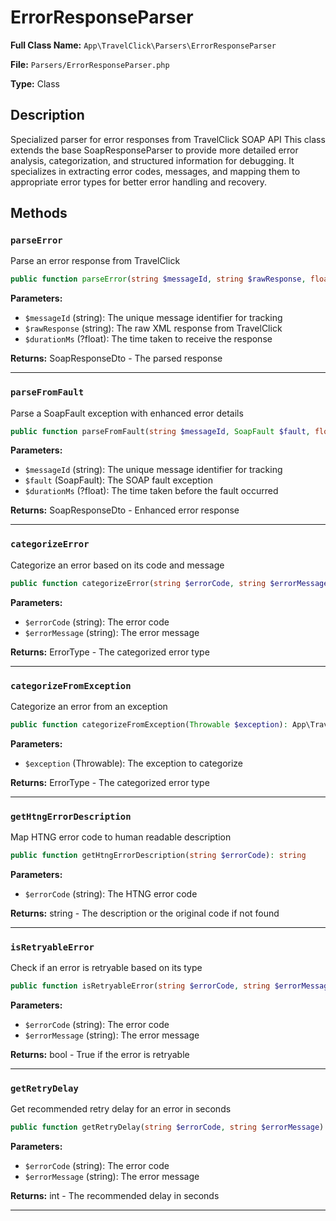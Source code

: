 # ErrorResponseParser

**Full Class Name:** `App\TravelClick\Parsers\ErrorResponseParser`

**File:** `Parsers/ErrorResponseParser.php`

**Type:** Class

## Description

Specialized parser for error responses from TravelClick SOAP API
This class extends the base SoapResponseParser to provide more detailed
error analysis, categorization, and structured information for debugging.
It specializes in extracting error codes, messages, and mapping them to
appropriate error types for better error handling and recovery.

## Methods

### `parseError`

Parse an error response from TravelClick

```php
public function parseError(string $messageId, string $rawResponse, float $durationMs = null): App\TravelClick\DTOs\SoapResponseDto
```

**Parameters:**

- `$messageId` (string): The unique message identifier for tracking
- `$rawResponse` (string): The raw XML response from TravelClick
- `$durationMs` (?float): The time taken to receive the response

**Returns:** SoapResponseDto - The parsed response

---

### `parseFromFault`

Parse a SoapFault exception with enhanced error details

```php
public function parseFromFault(string $messageId, SoapFault $fault, float $durationMs = null): App\TravelClick\DTOs\SoapResponseDto
```

**Parameters:**

- `$messageId` (string): The unique message identifier for tracking
- `$fault` (SoapFault): The SOAP fault exception
- `$durationMs` (?float): The time taken before the fault occurred

**Returns:** SoapResponseDto - Enhanced error response

---

### `categorizeError`

Categorize an error based on its code and message

```php
public function categorizeError(string $errorCode, string $errorMessage): App\TravelClick\Enums\ErrorType
```

**Parameters:**

- `$errorCode` (string): The error code
- `$errorMessage` (string): The error message

**Returns:** ErrorType - The categorized error type

---

### `categorizeFromException`

Categorize an error from an exception

```php
public function categorizeFromException(Throwable $exception): App\TravelClick\Enums\ErrorType
```

**Parameters:**

- `$exception` (Throwable): The exception to categorize

**Returns:** ErrorType - The categorized error type

---

### `getHtngErrorDescription`

Map HTNG error code to human readable description

```php
public function getHtngErrorDescription(string $errorCode): string
```

**Parameters:**

- `$errorCode` (string): The HTNG error code

**Returns:** string - The description or the original code if not found

---

### `isRetryableError`

Check if an error is retryable based on its type

```php
public function isRetryableError(string $errorCode, string $errorMessage): bool
```

**Parameters:**

- `$errorCode` (string): The error code
- `$errorMessage` (string): The error message

**Returns:** bool - True if the error is retryable

---

### `getRetryDelay`

Get recommended retry delay for an error in seconds

```php
public function getRetryDelay(string $errorCode, string $errorMessage): int
```

**Parameters:**

- `$errorCode` (string): The error code
- `$errorMessage` (string): The error message

**Returns:** int - The recommended delay in seconds

---

